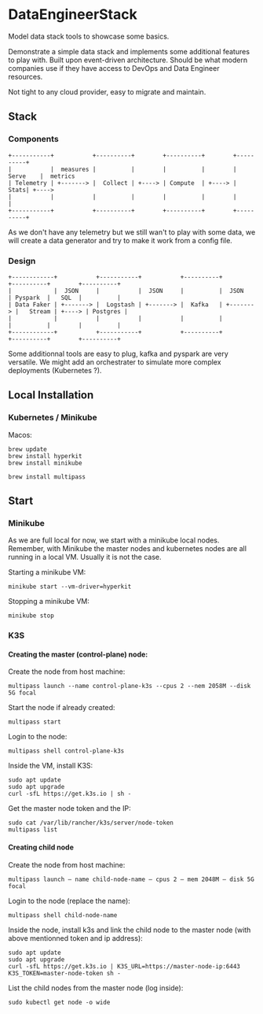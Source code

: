 # DataEngineerStack
Model data stack tools to showcase some basics.

Demonstrate a simple data stack and implements some additional features to play with.
Built upon event-driven architecture. Should be what modern companies use if they have access to DevOps and Data Engineer resources.

Not tight to any cloud provider, easy to migrate and maintain.

## Stack

### Components

```
+-----------+           +----------+        +----------+        +----------+
|           |  measures |          |        |          |        | Serve    |  metrics
| Telemetry | +-------> |  Collect | +----> | Compute  | +----> |     Stats| +---->
|           |           |          |        |          |        |          |
+-----------+           +----------+        +----------+        +----------+
```

As we don't have any telemetry but we still wan't to play with some data, we will create a data generator and try to make it work from a config file.

### Design

```
+------------+           +-----------+           +----------+           +----------+        +----------+
|            |  JSON     |           |  JSON     |          |  JSON     | Pyspark  |   SQL  |          | 
| Data Faker | +-------> |  Logstash | +-------> |  Kafka   | +-------> |   Stream | +----> | Postgres |
|            |           |           |           |          |           |          |        |          |
+------------+           +-----------+           +----------+           +----------+        +----------+
```

Some additionnal tools are easy to plug, kafka and pyspark are very versatile.
We might add an orchestrater to simulate more complex deployments (Kubernetes ?).

## Local Installation

### Kubernetes / Minikube

Macos:
```
brew update
brew install hyperkit
brew install minikube

brew install multipass
```

## Start

### Minikube

As we are full local for now, we start with a minikube local nodes. Remember, with Minikube the master nodes and kubernetes nodes are all running in a local VM. Usually it is not the case.

Starting a minikube VM:
```
minikube start --vm-driver=hyperkit
```

Stopping a minikube VM:
```
minikube stop
```

### K3S

#### Creating the master (control-plane) node:

Create the node from host machine:
```
multipass launch --name control-plane-k3s --cpus 2 --nem 2058M --disk 5G focal
```

Start the node if already created:
```
multipass start
```

Login to the node:
```
multipass shell control-plane-k3s
```

Inside the VM, install K3S:
```
sudo apt update
sudo apt upgrade
curl -sfL https://get.k3s.io | sh -
```

Get the master node token and the IP:
```
sudo cat /var/lib/rancher/k3s/server/node-token
multipass list
```

#### Creating child node

Create the node from host machine:
```
multipass launch — name child-node-name — cpus 2 — mem 2048M — disk 5G focal
```

Login to the node (replace the name):
```
multipass shell child-node-name
```

Inside the node, install k3s and link the child node to the master node (with above mentionned token and ip address):
```
sudo apt update
sudo apt upgrade
curl -sfL https://get.k3s.io | K3S_URL=https://master-node-ip:6443 K3S_TOKEN=master-node-token sh -
```

List the child nodes from the master node (log inside):
```
sudo kubectl get node -o wide
```